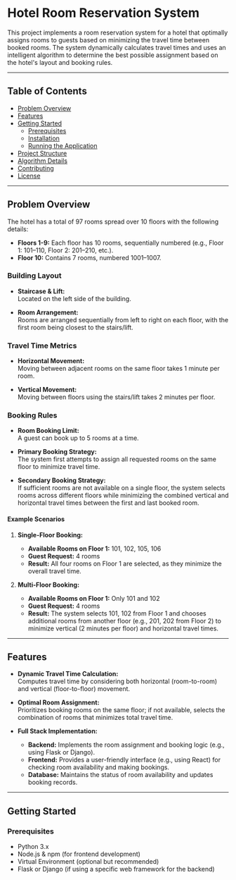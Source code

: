 # Hotel Room Reservation System

This project implements a room reservation system for a hotel that optimally assigns rooms to guests based on minimizing the travel time between booked rooms. The system dynamically calculates travel times and uses an intelligent algorithm to determine the best possible assignment based on the hotel's layout and booking rules.

---

## Table of Contents

- [Problem Overview](#problem-overview)
- [Features](#features)
- [Getting Started](#getting-started)
  - [Prerequisites](#prerequisites)
  - [Installation](#installation)
  - [Running the Application](#running-the-application)
- [Project Structure](#project-structure)
- [Algorithm Details](#algorithm-details)
- [Contributing](#contributing)
- [License](#license)

---

## Problem Overview

The hotel has a total of 97 rooms spread over 10 floors with the following details:

- **Floors 1-9:** Each floor has 10 rooms, sequentially numbered (e.g., Floor 1: 101–110, Floor 2: 201–210, etc.).
- **Floor 10:** Contains 7 rooms, numbered 1001–1007.

### Building Layout

- **Staircase & Lift:**  
  Located on the left side of the building.
  
- **Room Arrangement:**  
  Rooms are arranged sequentially from left to right on each floor, with the first room being closest to the stairs/lift.

### Travel Time Metrics

- **Horizontal Movement:**  
  Moving between adjacent rooms on the same floor takes 1 minute per room.
  
- **Vertical Movement:**  
  Moving between floors using the stairs/lift takes 2 minutes per floor.

### Booking Rules

- **Room Booking Limit:**  
  A guest can book up to 5 rooms at a time.

- **Primary Booking Strategy:**  
  The system first attempts to assign all requested rooms on the same floor to minimize travel time.

- **Secondary Booking Strategy:**  
  If sufficient rooms are not available on a single floor, the system selects rooms across different floors while minimizing the combined vertical and horizontal travel times between the first and last booked room.

#### Example Scenarios

1. **Single-Floor Booking:**  
   - **Available Rooms on Floor 1:** 101, 102, 105, 106  
   - **Guest Request:** 4 rooms  
   - **Result:** All four rooms on Floor 1 are selected, as they minimize the overall travel time.

2. **Multi-Floor Booking:**  
   - **Available Rooms on Floor 1:** Only 101 and 102  
   - **Guest Request:** 4 rooms  
   - **Result:** The system selects 101, 102 from Floor 1 and chooses additional rooms from another floor (e.g., 201, 202 from Floor 2) to minimize vertical (2 minutes per floor) and horizontal travel times.

---

## Features

- **Dynamic Travel Time Calculation:**  
  Computes travel time by considering both horizontal (room-to-room) and vertical (floor-to-floor) movement.

- **Optimal Room Assignment:**  
  Prioritizes booking rooms on the same floor; if not available, selects the combination of rooms that minimizes total travel time.

- **Full Stack Implementation:**  
  - **Backend:** Implements the room assignment and booking logic (e.g., using Flask or Django).
  - **Frontend:** Provides a user-friendly interface (e.g., using React) for checking room availability and making bookings.
  - **Database:** Maintains the status of room availability and updates booking records.

---

## Getting Started

### Prerequisites

- Python 3.x
- Node.js & npm (for frontend development)
- Virtual Environment (optional but recommended)
- Flask or Django (if using a specific web framework for the backend)
